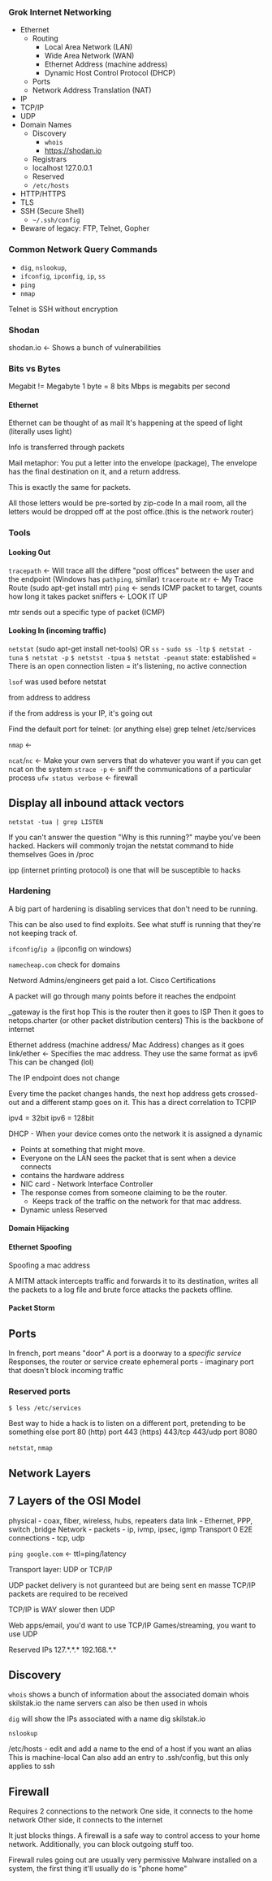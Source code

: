 ### Grok Internet Networking
* Ethernet
    * Routing
        * Local Area Network (LAN)
        * Wide Area Network  (WAN)
        * Ethernet Address (machine address)
        * Dynamic Host Control Protocol (DHCP)
    * Ports
    * Network Address Translation (NAT)
* IP
* TCP/IP
* UDP
* Domain Names
    * Discovery
        * `whois`
        * <https://shodan.io>
    * Registrars
    * localhost 127.0.0.1
    * Reserved
    * `/etc/hosts`
* HTTP/HTTPS
* TLS
* SSH (Secure Shell)
    * `~/.ssh/config`
* Beware of legacy: FTP, Telnet, Gopher

### Common Network Query Commands
* `dig`, `nslookup`,
* `ifconfig`, `ipconfig`, `ip`, `ss`
* `ping`
* `nmap`



Telnet is SSH without encryption



### Shodan

shodan.io <- Shows a bunch of vulnerabilities


### Bits vs Bytes
Megabit != Megabyte
1 byte = 8 bits
Mbps is megabits per second


#### Ethernet

Ethernet can be thought of as mail
It's happening at the speed of light (literally uses light)

Info is transferred through packets 

Mail metaphor:
You put a letter into the envelope (package), 
The envelope has the final destination on it, and a return address.

This is exactly the same for packets.

All those letters would be pre-sorted by zip-code 
In a mail room, all the letters would be dropped off at the post office.(this is the network router)

### Tools
#### Looking Out
`tracepath` <- Will trace alll the differe "post offices" between the user and the endpoint
(Windows has `pathping`, similar)
`traceroute` 
`mtr` <- My Trace Route (sudo apt-get install mtr)
`ping` <- sends ICMP packet to target, counts how long it takes
    packet sniffers <- LOOK IT UP

mtr sends out a specific type of packet (ICMP)

#### Looking In (incoming traffic)
`netstat`  (sudo apt-get install net-tools)
OR `ss` - `sudo ss -ltp`
    `$ netstat -tuna`
    `$ netstat -p`
    `$ netstst -tpua`
    `$ netstat -peanut`
    state:
        established = There is an open connection
        listen = it's listening, no active connection

`lsof` was used before netstat

from address    to address

if the from address is your IP, it's going out

Find the default port for telnet: (or anything else)
grep telnet /etc/services

`nmap` <- 

`ncat`/`nc` <- Make your own servers that do whatever you want if you can get
                ncat on the system
`strace -p` <- sniff the communications of a particular process
`ufw status verbose` <- firewall


## Display all inbound attack vectors
`netstat -tua | grep LISTEN`

If you can't answer the question "Why is this running?" maybe you've been hacked.
Hackers will commonly trojan the netstat command to hide themselves
Goes in /proc

ipp (internet printing protocol) is one that will be susceptible to hacks

### Hardening
A big part of hardening is disabling services that don't need to be running.

This can be also used to find exploits.
See what stuff is running that they're not keeping track of.


`ifconfig`/`ip a` (ipconfig on windows)


`namecheap.com` check for domains






Netword Admins/engineers get paid a lot.
Cisco Certifications 



A packet will go through many points before it reaches the endpoint

\_gateway is the first hop
    This is the router
then it goes to ISP
Then it goes to netops.charter (or other packet distribution centers)
    This is the backbone of internet


Ethernet address (machine address/ Mac Address) changes as it goes
link/ether <- Specifies the mac address. They use the same format as ipv6
This can be changed (lol)

The IP endpoint does not change


Every time the packet changes hands,
the next hop address gets crossed-out and a different stamp goes on it.
This has a direct correlation to TCPIP

ipv4 = 32bit
ipv6 = 128bit



DHCP - When your device comes onto the network it is assigned a dynamic
* Points at something that might move.
* Everyone on the LAN sees the packet that is sent when a device connects
* contains the hardware address
* NIC card - Network Interface Controller
* The response comes from someone claiming to be the router.
    * Keeps track of the traffic on the network for that mac address.
* Dynamic unless Reserved

#### Domain Hijacking

#### Ethernet Spoofing
Spoofing a mac address

A MITM attack intercepts traffic and forwards it to its destination,
writes all the packets to a log file and brute force attacks the packets offline.
#### Packet Storm


## Ports

In french, port means "door"
A port is a doorway to a *specific service*
Responses, the router or service create ephemeral ports - imaginary port that doesn't block incoming traffic

### Reserved ports
`$ less /etc/services`

Best way to hide a hack is to listen on a different port, pretending to be something else
port 80 (http)
port 443 (https) 443/tcp 443/udp
port 8080


`netstat`, `nmap`




## Network Layers

## 7 Layers of the OSI Model
physical - coax, fiber, wireless, hubs, repeaters
data link - Ethernet, PPP, switch ,bridge
Network - packets - ip, ivmp, ipsec, igmp
Transport 0 E2E connections - tcp, udp

`ping google.com` <- ttl=ping/latency


Transport layer: UDP or TCP/IP

UDP packet delivery is not guranteed but are being sent en masse
TCP/IP packets are required to be received

TCP/IP is WAY slower then UDP

Web apps/email, you'd want to use TCP/IP
Games/streaming, you want to use UDP





Reserved IPs
127.\*.\*.\*
192.168.\*.\*



## Discovery
`whois` shows a bunch of information about the associated domain
    whois skilstak.io
    the name servers can also be then used in whois

`dig` will show the IPs associated with a name
    dig skilstak.io

`nslookup`


/etc/hosts - edit and add a name to the end of a host if you want an alias
This is machine-local
Can also add an entry to .ssh/config, but this only applies to ssh




## Firewall
Requires 2 connections to the network
One side, it connects to the home network
Other side, it connects to the internet

It just blocks things.
A firewall is a safe way to control access to your home network.
Additionally, you can block outgoing stuff too.

Firewall rules going out are usually very permissive
Malware installed on a system, the first thing it'll usually do is "phone home"







